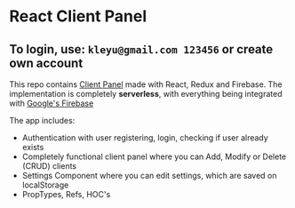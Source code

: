# React Client Panel

## To login, use: `kleyu@gmail.com 123456` or create own account

This repo contains [Client Panel](https://client-panel-react.firebaseapp.com/) made with React, Redux and Firebase.
The implementation is completely **serverless**, with everything being integrated with [Google's Firebase](https://firebase.google.com/)

The app includes:

- Authentication with user registering, login, checking if user already exists
- Completely functional client panel where you can Add, Modify or Delete (CRUD) clients
- Settings Component where you can edit settings, which are saved on localStorage
- PropTypes, Refs, HOC's
